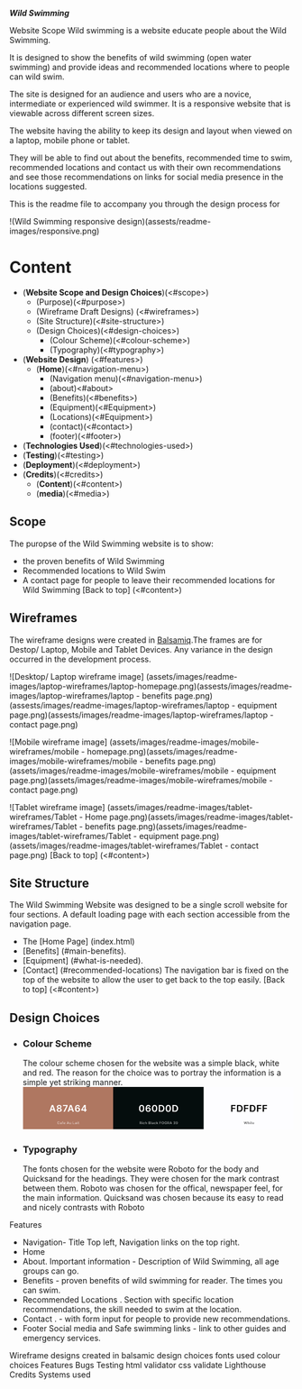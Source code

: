 **_Wild Swimming_** 

Website Scope 
Wild swimming is a website educate people about the Wild Swimming. 

It is designed to show the benefits of wild swimming (open water swimming) and provide ideas and recommended locations where to people can wild swim. 

The site is designed for an audience and users who are a novice, intermediate or experienced wild swimmer. It is a responsive website that is viewable across different screen sizes. 

The website having the ability to keep its design and layout when viewed on a laptop, mobile phone or tablet. 

They will be able to find out about the benefits, recommended time to swim, recommended locations and contact us with their own recommendations and see those recommendations on links for social media presence in the locations suggested. 
    
This is the readme file to accompany you through the design process for <a href="https://benjackson3811.github.io/Wild-wimming-project/"></a>

!(Wild Swimming responsive design)(assests/readme-images/responsive.png)
    
# Content
* (**Website Scope and Design Choices**)(<#scope>)
    * (Purpose)(<#purpose>)
    * (Wireframe Draft Designs) (<#wireframes>)
    * (Site Structure)(<#site-structure>)
    * (Design Choices)(<#design-choices>)
        * (Colour Scheme)(<#colour-scheme>)
        * (Typography)(<#typography>)
* (**Website Design**) (<#features>)
    * (**Home**)(<#navigation-menu>)
        * (Navigation menu)(<#navigation-menu>)
        * (about)<#about>
        * (Benefits)(<#benefits>)
        * (Equipment)(<#Equipment>)
        * (Locations)(<#Equipment>)
        * (contact)(<#contact>)
        * (footer)(<#footer>)
* (**Technologies Used**)(<#technologies-used>)
* (**Testing**)(<#testing>)
* (**Deployment**)(<#deployment>)
* (**Credits**)(<#credits>)
    * (**Content**)(<#content>)
    * (**media**)(<#media>)


## Scope
The puropse of the Wild Swimming website is to show:
* the proven benefits of Wild Swimming
* Recommended locations to Wild Swim
* A contact page for people to leave their recommended locations for Wild Swimming
[Back to top] (<#content>)

## Wireframes

The wireframe designs were created in [Balsamiq](http://balsamiq.com).The frames are for Destop/ Laptop, Mobile and Tablet Devices. Any variance in the design occurred in the development process.

![Desktop/ Laptop wireframe image] (assets/images/readme-images/laptop-wireframes/laptop-homepage.png)(assests/images/readme-images/laptop-wireframes/laptop - benefits page.png)(assests/images/readme-images/laptop-wireframes/laptop - equipment page.png)(assests/images/readme-images/laptop-wireframes/laptop - contact page.png)

![Mobile wireframe image] (assets/images/readme-images/mobile-wireframes/mobile - homepage.png)(assets/images/readme-images/mobile-wireframes/mobile - benefits page.png)(assets/images/readme-images/mobile-wireframes/mobile - equipment page.png)(assets/images/readme-images/mobile-wireframes/mobile - contact page.png)

![Tablet wireframe image] (assets/images/readme-images/tablet-wireframes/Tablet - Home page.png)(assets/images/readme-images/tablet-wireframes/Tablet - benefits page.png)(assets/images/readme-images/tablet-wireframes/Tablet - equipment page.png)(assets/images/readme-images/tablet-wireframes/Tablet - contact page.png)
[Back to top] (<#content>)

## Site Structure
The Wild Swimming Website was designed to be a single scroll website for four sections. A default loading page with each section accessible from the navigation page.
 * The [Home Page] (index.html) 
 * [Benefits] (#main-benefits).
 * [Equipment] (#what-is-needed).
 * [Contact] (#recommended-locations)
The navigation bar is fixed on the top of the website to allow the user to get back to the top easily.
[Back to top] (<#content>)

## Design Choices

* ### Colour Scheme
    The colour scheme chosen for the website was a simple black, white and red. The reason for the choice was to portray the information is a simple yet striking manner.
    ![Colour Palate image](assets/readme-images/Colour%20Palate.png)

* ### Typography 
    The fonts chosen for the website were Roboto for the body and Quicksand for the headings. They were chosen for the mark contrast between them. 
    Roboto was chosen for the offical, newspaper feel, for the main information.
    Quicksand was chosen because its easy to read and nicely contrasts with Roboto  



Features 
- Navigation- Title Top left, Navigation links on the top right. 
- Home
- About. Important information - Description of Wild Swimming, all age groups can go. 
- Benefits - proven benefits of wild swimming for reader. The times you can swim.
- Recommended Locations . Section with specific location recommendations, the skill needed to swim at the location.
- Contact . - with form input for people to provide new recommendations.
- Footer
	Social media and Safe swimming links - link to other guides and emergency services.
 
Wireframe designs
created in balsamic
design choices
fonts used
colour choices
Features
Bugs
Testing
html validator
css validate
Lighthouse
Credits
Systems used